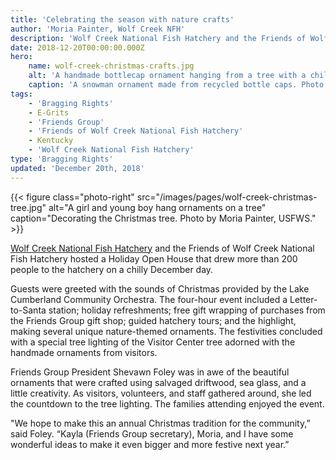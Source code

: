 ```yaml
---
title: 'Celebrating the season with nature crafts'
author: 'Moria Painter, Wolf Creek NFH'
description: 'Wolf Creek National Fish Hatchery and the Friends of Wolf Creek National Fish Hatchery hosted a Holiday Open House that drew more than 200 people to the hatchery on a chilly December day.'
date: 2018-12-20T00:00:00.000Z
hero:
    name: wolf-creek-christmas-crafts.jpg
    alt: 'A handmade bottlecap ornament hanging from a tree with a child in the background.'
    caption: 'A snowman ornament made from recycled bottle caps. Photo by Moria Painter, USFWS.'
tags:
    - 'Bragging Rights'
    - E-Grits
    - 'Friends Group'
    - 'Friends of Wolf Creek National Fish Hatchery'
    - Kentucky
    - 'Wolf Creek National Fish Hatchery'
type: 'Bragging Rights'
updated: 'December 20th, 2018'
---
```


{{< figure class="photo-right" src="/images/pages/wolf-creek-christmas-tree.jpg" alt="A girl and young boy hang ornaments on a tree" caption="Decorating the Christmas tree. Photo by Moria Painter, USFWS." >}}

[Wolf Creek National Fish Hatchery](https://www.fws.gov/wolfcreek) and the Friends of Wolf Creek National Fish Hatchery hosted a Holiday Open House that drew more than 200 people to the hatchery on a chilly December day.  

Guests were greeted with the sounds of Christmas provided by the Lake Cumberland Community Orchestra.  The four-hour event included a Letter-to-Santa station; holiday refreshments; free gift wrapping of purchases from the Friends Group gift shop; guided hatchery tours; and the highlight, making several unique nature-themed ornaments.  The festivities concluded with a special tree lighting of the Visitor Center tree adorned with the handmade ornaments from visitors.

Friends Group President Shevawn Foley was in awe of the beautiful ornaments that were crafted using salvaged driftwood, sea glass, and a little creativity. As visitors, volunteers, and staff gathered around, she led the countdown to  the tree lighting.  The families attending  enjoyed the event.

"We hope to make this an annual Christmas tradition for the community,” said Foley. “Kayla (Friends Group secretary), Moria, and I have some wonderful ideas to make it even bigger and more festive next year.”
